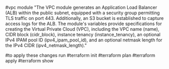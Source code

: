 #vpc module
"The VPC module generates an Application Load Balancer (ALB) within the public subnet, equipped with a security group permitting TLS traffic on port 443. Additionally, an S3 bucket is established to capture access logs for the ALB. The module's variables provide specifications for creating the Virtual Private Cloud (VPC), including the VPC name (name), CIDR block (cidr_block), instance tenancy (instance_tenancy), an optional IPv4 IPAM pool ID (ipv4_ipam_pool_id), and an optional netmask length for the IPv4 CIDR (ipv4_netmask_length)."

#to apply these changes
run #terraform init
#terraform plan 
#terraform apply
#terraform show
